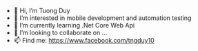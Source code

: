 - 👋 Hi, I’m Tuong Duy
- 👀 I’m interested in mobile development and automation testing
- 🌱 I’m currently learning .Net Core Web Api
- 💞️ I’m looking to collaborate on ...
- 📫 Find me: https://www.facebook.com/tngduy10
